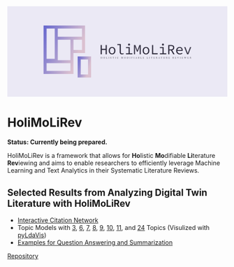 ![HoliMoLiRev Logo](https://raw.githubusercontent.com/HoliMoLiRev/HoliMoLiRev/main/logos/cover.png)

# HoliMoLiRev

**Status: Currently being prepared.**

HoliMoLiRev is a framework that allows for **Ho**listic **Mo**difiable **Li**terature **Rev**iewing and aims to enable researchers to efficiently leverage Machine Learning and Text Analytics in their  Systematic Literature Reviews.

## Selected Results from Analyzing Digital Twin Literature with HoliMoLiRev

* [Interactive Citation Network](https://holimolirev.github.io/HoliMoLiRev/appendix/network/)
* Topic Models with [3](https://holimolirev.github.io/HoliMoLiRev/appendix/pyLDAvis_k_3.html), [6](https://holimolirev.github.io/HoliMoLiRev/appendix/pyLDAvis_k_6.html), [7](https://holimolirev.github.io/HoliMoLiRev/appendix/pyLDAvis_k_7.html), [8](https://holimolirev.github.io/HoliMoLiRev/appendix/pyLDAvis_k_8.html), [9](https://holimolirev.github.io/HoliMoLiRev/appendix/pyLDAvis_k_9.html), [10](https://holimolirev.github.io/HoliMoLiRev/appendix/pyLDAvis_k_10.html), [11](https://holimolirev.github.io/HoliMoLiRev/appendix/pyLDAvis_k_11.html), and [24](https://holimolirev.github.io/HoliMoLiRev/appendix/pyLDAvis_k_24.html) Topics (Visulized with [pyLdaVis](https://github.com/bmabey/pyLDAvis))
* [Examples for Question Answering and Summarization](appendix/qa-and-summarization.md)



[Repository](https://github.com/HoliMoLiRev/HoliMoLiRev)
